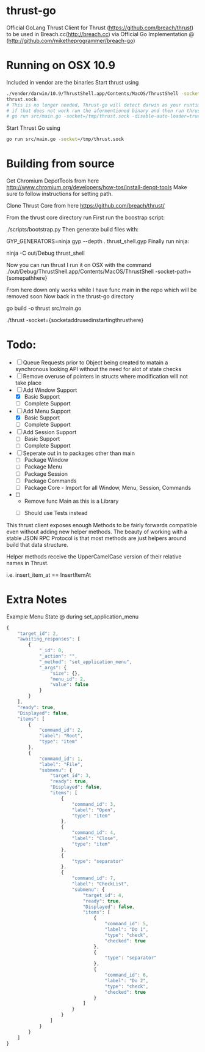 thrust-go
=========

Official GoLang Thrust Client for Thrust (https://github.com/breach/thrust) to be used in Breach.cc(http://breach.cc) via Official Go Implementation @ (http://github.com/miketheprogrammer/breach-go)

Running on OSX 10.9
==================
Included in vendor are the binaries
Start thrust using
```bash
./vendor/darwin/10.9/ThrustShell.app/Contents/MacOS/ThrustShell -socket-path=/tmp/
thrust.sock
# This is no longer needed, Thrust-go will detect darwin as your runtime, and try to spawn this binary.
# if that does not work run the aformentioned binary and then run thrust with
# go run src/main.go -socket=/tmp/thrust.sock -disable-auto-loader=true
```
Start Thrust Go using
```bash
go run src/main.go -socket=/tmp/thrust.sock
```


Building from source
======
Get Chromium DepotTools from here
http://www.chromium.org/developers/how-tos/install-depot-tools
Make sure to follow instructions for setting path.

Clone Thrust Core from here
https://github.com/breach/thrust/

From the thrust core directory run 
First run the boostrap script:

./scripts/bootstrap.py 
Then generate build files with:

GYP_GENERATORS=ninja gyp --depth . thrust_shell.gyp
Finally run ninja:

ninja -C out/Debug thrust_shell

Now you can run thrust 
I run it on OSX with the command
 ./out/Debug/ThrustShell.app/Contents/MacOS/ThrustShell -socket-path={somepathhere}


From here down only works while I have  func main in the repo which will be removed soon
Now back in the thrust-go directory

go build -o thrust src/main.go

./thrust -socket={socketaddrusedinstartingthrusthere}


Todo:
================

- [ ] Queue Requests prior to Object being created to matain a synchronous looking API without the need for alot of state checks
- [ ] Remove overuse of pointers in structs where modification will not take place
- [ ] Add Window Support
  - [X] Basic Support
  - [ ] Complete Support 

- [ ] Add Menu Support
  - [X] Basic Support
  - [ ] Complete Support

- [ ] Add Session Support
  - [ ] Basic Support
  - [ ] Complete Support

- [ ] Seperate out in to packages other than main
  - [ ] Package Window
  - [ ] Package Menu
  - [ ] Package Session
  - [ ] Package Commands
  - [ ] Package Core - Import for all Window, Menu, Session, Commands 

- [ ] - Remove func Main as this is a Library
  - [ ] Should use Tests instead


This thrust client exposes enough Methods to be fairly forwards compatible even without adding new helper methods. The beauty of working with a stable JSON RPC Protocol is that most methods are just helpers around build that data structure.

Helper methods receive the UpperCamelCase version of their relative names in Thrust.

i.e. insert_item_at == InsertItemAt



Extra Notes
================
Example Menu State @ during set_application_menu

```javascript
{
    "target_id": 2,
    "awaiting_responses": [
        {
            "_id": 0,
            "_action": "",
            "_method": "set_application_menu",
            "_args": {
                "size": {},
                "menu_id": 2,
                "value": false
            }
        }
    ],
    "ready": true,
    "Displayed": false,
    "items": [
        {
            "command_id": 2,
            "label": "Root",
            "type": "item"
        },
        {
            "command_id": 1,
            "label": "File",
            "submenu": {
                "target_id": 3,
                "ready": true,
                "Displayed": false,
                "items": [
                    {
                        "command_id": 3,
                        "label": "Open",
                        "type": "item"
                    },
                    {
                        "command_id": 4,
                        "label": "Close",
                        "type": "item"
                    },
                    {
                        "type": "separator"
                    },
                    {
                        "command_id": 7,
                        "label": "CheckList",
                        "submenu": {
                            "target_id": 4,
                            "ready": true,
                            "Displayed": false,
                            "items": [
                                {
                                    "command_id": 5,
                                    "label": "Do 1",
                                    "type": "check",
                                    "checked": true
                                },
                                {
                                    "type": "separator"
                                },
                                {
                                    "command_id": 6,
                                    "label": "Do 2",
                                    "type": "check",
                                    "checked": true
                                }
                            ]
                        }
                    }
                ]
            }
        }
    ]
}
```

